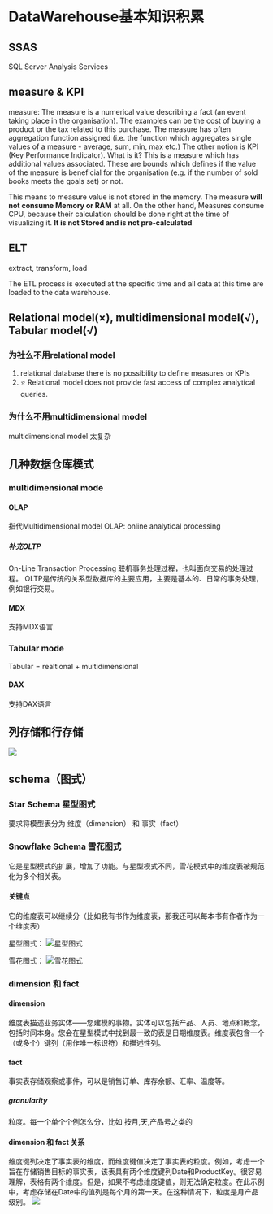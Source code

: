 # DataWarehouse基本知识积累

## SSAS
SQL Server Analysis Services

## measure & KPI
measure:  The measure is a numerical value describing a fact (an event  taking place in the organisation). The examples can be the cost of buying a product or  the tax related to this purchase. The measure has often aggregation function  assigned (i.e. the function which aggregates single values of a measure - average,  sum, min, max etc.) The other notion is KPI (Key Performance Indicator). What is it?
This is a measure which has additional values associated. These are bounds which  defines if the value of the measure is beneficial for the organisation (e.g. if the number  of sold books meets the goals set) or not.

This means to measure value is not stored in the memory. The measure **will not consume Memory or RAM** at all. On the other hand, Measures consume CPU, because their calculation should be done right at the time of visualizing it. 
**It is not Stored and is not pre-calculated**

## ELT
extract, transform, load

The ETL process is executed at the specific time and all data at this time are loaded to the data warehouse. 

## Relational model(×), multidimensional model(√), Tabular model(√)

### 为社么不用relational model
1. relational database there is no possibility to define measures or KPIs
2. ⭐ Relational model does not provide fast access of complex 
analytical queries.



### 为什么不用multidimensional model
multidimensional model 太复杂

## 几种数据仓库模式
### multidimensional mode
#### OLAP
指代Multidimensional model
OLAP: online analytical processing

##### 补充OLTP
On-Line Transaction Processing 联机事务处理过程，也叫面向交易的处理过程。
OLTP是传统的关系型数据库的主要应用，主要是基本的、日常的事务处理，例如银行交易。

#### MDX
支持MDX语言

### Tabular mode
Tabular = realtional + multidimensional
#### DAX
支持DAX语言

## 列存储和行存储
![](2022-10-11-21-09-19.png)

## schema（图式）

### Star Schema 星型图式
要求将模型表分为 维度（dimension） 和 事实（fact）

### Snowflake Schema 雪花图式
它是星型模式的扩展，增加了功能。与星型模式不同，雪花模式中的维度表被规范化为多个相关表。

#### 关键点
它的维度表可以继续分（比如我有书作为维度表，那我还可以每本书有作者作为一个维度表）

星型图式：
![星型图式](2022-10-11-21-38-44.png)

雪花图式：
![雪花图式](2022-10-11-21-39-19.png)

### dimension 和 fact
#### dimension
维度表描述业务实体——您建模的事物。实体可以包括产品、人员、地点和概念，包括时间本身。您会在星型模式中找到最一致的表是日期维度表。维度表包含一个（或多个）键列（用作唯一标识符）和描述性列。

#### fact
事实表存储观察或事件，可以是销售订单、库存余额、汇率、温度等。
##### granularity
粒度。每一个单个个例怎么分，比如 按月,天,产品号之类的

#### dimension 和 fact 关系
维度键列决定了事实表的维度，而维度键值决定了事实表的粒度。例如，考虑一个旨在存储销售目标的事实表，该表具有两个维度键列Date和ProductKey。很容易理解，表格有两个维度。但是，如果不考虑维度键值，则无法确定粒度。在此示例中，考虑存储在Date中的值列是每个月的第一天。在这种情况下，粒度是月产品级别。
![](2022-10-11-21-33-45.png)